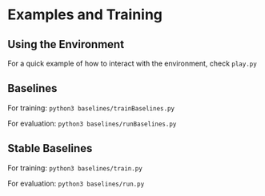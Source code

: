 # Examples and Training

## Using the Environment

For a quick example of how to interact with the environment, check ```play.py```

## Baselines

For training: ```python3 baselines/trainBaselines.py```

For evaluation: ```python3 baselines/runBaselines.py```

## Stable Baselines

For training: ```python3 baselines/train.py```

For evaluation: ```python3 baselines/run.py```

